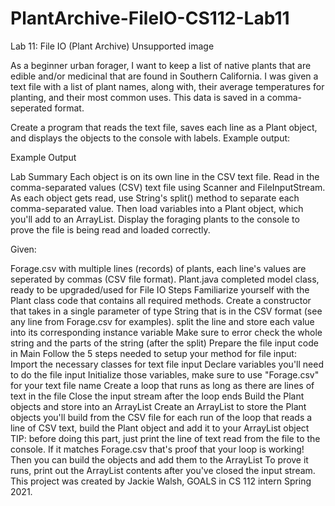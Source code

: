 # PlantArchive-FileIO-CS112-Lab11
Lab 11: File IO (Plant Archive)
Unsupported image

As a beginner urban forager, I want to keep a list of native plants that are edible and/or medicinal that are found in Southern California. I was given a text file with a list of plant names, along with, their average temperatures for planting, and their most common uses. This data is saved in a comma-seperated format.

Create a program that reads the text file, saves each line as a Plant object, and displays the objects to the console with labels. Example output:

Example Output

Lab Summary
Each object is on its own line in the CSV text file. Read in the comma-separated values (CSV) text file using Scanner and FileInputStream. As each object gets read, use String's split() method to separate each comma-separated value. Then load variables into a Plant object, which you'll add to an ArrayList. Display the foraging plants to the console to prove the file is being read and loaded correctly.

Given:

Forage.csv with multiple lines (records) of plants, each line's values are seperated by commas (CSV file format).
Plant.java completed model class, ready to be upgraded/used for File IO
Steps
Familiarize yourself with the Plant class code that contains all required methods.
Create a constructor that takes in a single parameter of type String that is in the CSV format (see any line from Forage.csv for examples). split the line and store each value into its corresponding instance variable
Make sure to error check the whole string and the parts of the string (after the split)
Prepare the file input code in Main
Follow the 5 steps needed to setup your method for file input:
Import the necessary classes for text file input
Declare variables you'll need to do the file input
Initialize those variables, make sure to use "Forage.csv" for your text file name
Create a loop that runs as long as there are lines of text in the file
Close the input stream after the loop ends
Build the Plant objects and store into an ArrayList
Create an ArrayList to store the Plant objects you'll build from the CSV file
for each run of the loop that reads a line of CSV text, build the Plant object and add it to your ArrayList object
TIP: before doing this part, just print the line of text read from the file to the console. If it matches Forage.csv that's proof that your loop is working! Then you can build the objects and add them to the ArrayList
To prove it runs, print out the ArrayList contents after you've closed the input stream.
This project was created by Jackie Walsh, GOALS in CS 112 intern Spring 2021.
